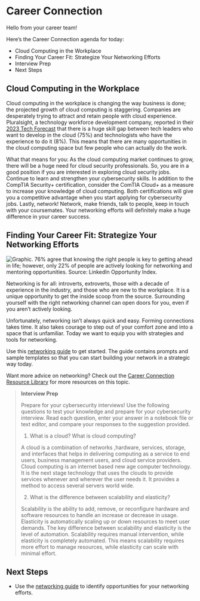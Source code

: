 # Career Connection

Hello from your career team! 

Here’s the Career Connection agenda for today:
* Cloud Computing in the Workplace
* Finding Your Career Fit: Strategize Your Networking Efforts
* Interview Prep
* Next Steps

## Cloud Computing in the Workplace

Cloud computing in the workplace is changing the way business is done; the projected growth of cloud computing is staggering. Companies are desperately trying to attract and retain people with cloud experience. Pluralsight, a technology workforce development company, reported in their [2023 Tech Forecast](https://www.pluralsight.com/blog/teams/top-tech-trends-2023) that there is a huge skill gap between tech leaders who want to develop in the cloud (75%) and technologists who have the experience to do it (8%). This means that there are many opportunities in the cloud computing space but few people who can actually do the work.

What that means for you: As the cloud computing market continues to grow, there will be a huge need for cloud security professionals. So, you are in a good position if you are interested in exploring cloud security jobs. Continue to learn and strengthen your cybersecurity skills. In addition to the CompTIA Security+ certification, consider the ComTIA Cloud+ as a measure to increase your knowledge of cloud computing. Both certifications will give you a competitive advantage when you start applying for cybersecurity jobs. Lastly, network! Network, make friends, talk to people, keep in touch with your coursemates. Your networking efforts will definitely make a huge difference in your career success.
 
## Finding Your Career Fit: Strategize Your Networking Efforts

![Graphic. 76% agree that knowing the right people is key to getting ahead in life; however, only 22% of people are actively looking for networking and mentoring opportunities. Source: LinkedIn Opportunity Index.](https://static.bc-edx.com/career-services/all-vertical-fycf/lesson-13/l13_fycf_image.png)

Networking is for all: introverts, extroverts, those with a decade of experience in the industry, and  those who are new to the workplace. It is a unique opportunity to get the inside scoop from the source. Surrounding yourself with the right networking channel can open doors for you, even if you aren’t actively looking.

Unfortunately, networking isn’t always quick and easy. Forming connections takes time. It also takes courage to step out of your comfort zone and into a space that is unfamiliar. Today we want to equip you with strategies and tools for networking. 

Use this [networking guide](https://docs.google.com/spreadsheets/d/1lilqxk212wRPsNI8-lF8zZfvC_OyRKMhTzrpCqEqdJY/edit?usp=sharing) to get started. The guide contains prompts and sample templates so that you can start building your network in a strategic way today.

Want more advice on networking? Check out the [Career Connection Resource Library](https://docs.google.com/document/d/1xiuZP_ZYMiIopqS0pFWUji58ESASMQUl2CQJphReaGo/edit?usp=sharing) for more resources on this topic. 

> **Interview Prep**
>
>Prepare for your cybersecurity interviews! Use the following questions to test your knowledge and prepare for your cybersecurity interview. Read each question, enter your answer in a notebook file or text editor, and compare your responses to the suggestion provided.
>
> 1. What is a cloud? What is cloud computing?
>
>A cloud is a combination of networks ,hardware, services, storage, and interfaces that helps in delivering computing as a service to end users, business management users, and cloud service providers. Cloud computing is an internet based new age computer technology. It is the next stage technology that uses the clouds to provide services whenever and wherever the user needs it. It provides a method to access several servers world wide.
>
> 2. What is the difference between scalability and elasticity?
>
>Scalability is the ability to add, remove, or reconfigure hardware and software resources to handle an increase or decrease in usage. Elasticity is automatically scaling up or down resources to meet user demands. The key difference between scalability and elasticity is the level of automation. Scalability requires manual intervention, while elasticity is completely automated. This means scalability requires more effort to manage resources, while elasticity can scale with minimal effort.

## Next Steps
* Use the [networking guide](https://docs.google.com/spreadsheets/d/1lilqxk212wRPsNI8-lF8zZfvC_OyRKMhTzrpCqEqdJY/edit?usp=sharing) to identify opportunities for your networking efforts.
